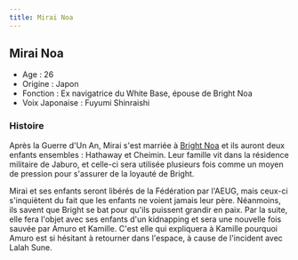```yaml
---
title: Mirai Noa
---
```


Mirai Noa
---------





* Age : 26
* Origine : Japon
* Fonction : Ex navigatrice du White Base, épouse de Bright Noa
* Voix Japonaise : Fuyumi Shinraishi


### Histoire


Après la Guerre d'Un An, Mirai s'est marriée à [Bright Noa](uc/zeta-gundam/bright-noa.html) et ils auront deux enfants ensembles : Hathaway et Cheimin. Leur famille vit dans la résidence militaire de Jaburo, et celle-ci sera utilisée plusieurs fois comme un moyen de pression pour s'assurer de la loyauté de Bright. 


Mirai et ses enfants seront libérés de la Fédération par l'AEUG, mais ceux-ci s'inquiètent du fait que les enfants ne voient jamais leur père. Néanmoins, ils savent que Bright se bat pour qu'ils puissent grandir en paix. Par la suite, elle fera l'objet avec ses enfants d'un kidnapping et sera une nouvelle fois sauvée par Amuro et Kamille. C'est elle qui expliquera à Kamille pourquoi Amuro est si hésitant à retourner dans l'espace, à cause de l'incident avec Lalah Sune. 


